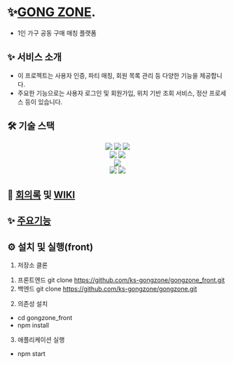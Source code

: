 # ✨[GONG ZONE](https://gongzone.shop).

- 1인 가구 공동 구매 매칭 플랫폼

## ✨ 서비스 소개

- 이 프로젝트는 사용자 인증, 파티 매칭, 회원 목록 관리 등 다양한 기능을 제공합니다.
- 주요한 기능으로는 사용자 로그인 및 회원가입, 위치 기반 조회 서비스, 정산 프로세스 등이 있습니다.

## 🛠 기술 스택

<div align=center>
<img src="https://img.shields.io/badge/javascript-F7DF1E?style=for-the-badge&logo=javascript&logoColor=black">
<img src="https://img.shields.io/badge/react-61DAFB?style=for-the-badge&logo=react&logoColor=black"> 
<img src="https://img.shields.io/badge/node.js-339933?style=for-the-badge&logo=Node.js&logoColor=white">
<br>
<img src="https://img.shields.io/badge/java-007396?style=for-the-badge&logo=java&logoColor=white">
<img src="https://img.shields.io/badge/Spring boot-6DB33F?style=for-the-badge&logo=react&logoColor=white">
<br>
<img src="https://img.shields.io/badge/MySQL-4479A1?style=for-the-badge&logo=react&logoColor=white">
<br>
<img src="https://img.shields.io/badge/Jenkins-D24939?style=for-the-badge&logo=react&logoColor=white">
<img src="https://img.shields.io/badge/NGINX-009639?style=for-the-badge&logo=react&logoColor=white">
</div>

## 📃 [회의록](https://docs.google.com/spreadsheets/d/1DfoGwbjeJ9tgpMLF9nTVkZpnNYQI3FRkyJkOwqtYie0/edit?usp=sharing) 및 [WIKI](https://nutritious-torta-392.notion.site/5eab88ee66c340e18491eeef752f04fb?pvs=4)

## ✨ [주요기능](https://gongzone.shop)

## ⚙ 설치 및 실행(front)

1. 저장소 클론

1) 프론트엔드
   git clone https://github.com/ks-gongzone/gongzone_front.git
2) 백엔드
   git clone https://github.com/ks-gongzone/gongzone.git

2. 의존성 설치

- cd gongzone_front
- npm install

3. 애플리케이션 실행

- npm start
